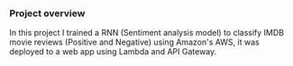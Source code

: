 ### Project overview

In this project I trained a RNN (Sentiment analysis model) to classify IMDB movie reviews (Positive and Negative) using Amazon's AWS, it was deployed to a web app using Lambda and API Gateway.
